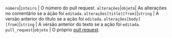 `número`|`inteiro` | O número do pull request. `alterações`|`objeto`| As alterações no comentário se a ação foi `editada`. `alterações[title][from]`|`string` | A versão anterior do título se a ação foi `editada`. `alterações[body][from]`|`string` | A versão anterior do texto se a ação foi `editada`. `pull_request`|`objeto` | O próprio [pull request](/v3/pulls).
